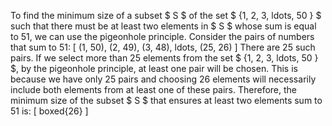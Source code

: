 To find the minimum size of a subset $ S $ of the set $ {1, 2, 3, ldots, 50 } $
such that there must be at least two elements in $ S $ whose sum is equal to 51, we can use the pigeonhole principle.
Consider the pairs of numbers that sum to 51: [ (1, 50), (2, 49), (3, 48), ldots, (25, 26) ]
There are 25 such pairs.
If we select more than 25 elements from the set $ {1, 2, 3, ldots, 50 } $, by the pigeonhole principle, at least one pair will be chosen.
This is because we have only 25 pairs and choosing 26 elements will necessarily include both elements from at least one of these pairs.
Therefore, the minimum size of the subset $ S $ that ensures at least two elements sum to 51 is:
[ boxed{26} ]
